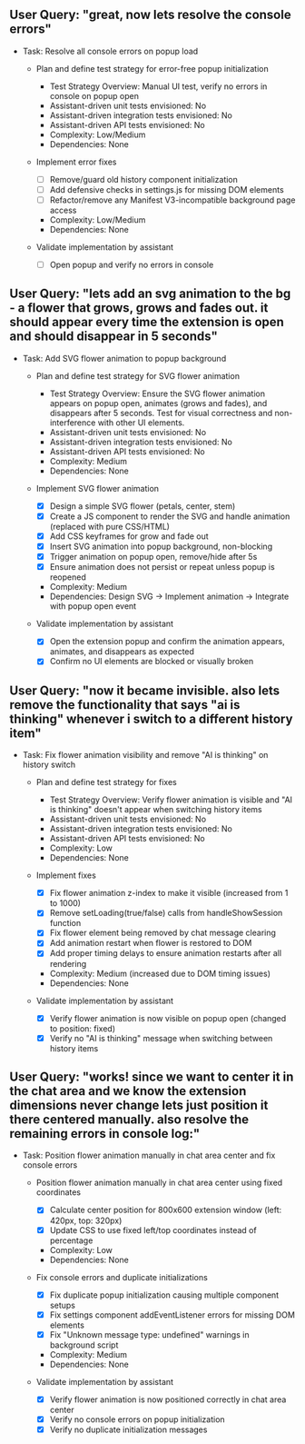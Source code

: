 ## User Query: "great, now lets resolve the console errors"
- Task: Resolve all console errors on popup load
  - Plan and define test strategy for error-free popup initialization
      - Test Strategy Overview: Manual UI test, verify no errors in console on popup open
      - Assistant-driven unit tests envisioned: No
      - Assistant-driven integration tests envisioned: No
      - Assistant-driven API tests envisioned: No
      - Complexity: Low/Medium
      - Dependencies: None

  - Implement error fixes
      - [ ] Remove/guard old history component initialization
      - [ ] Add defensive checks in settings.js for missing DOM elements
      - [ ] Refactor/remove any Manifest V3-incompatible background page access
      - Complexity: Low/Medium
      - Dependencies: None

  - Validate implementation by assistant
      - [ ] Open popup and verify no errors in console 

## User Query: "lets add an svg animation to the bg - a flower that grows, grows and fades out. it should appear every time the extension is open and should disappear in 5 seconds"
- Task: Add SVG flower animation to popup background
  - Plan and define test strategy for SVG flower animation
      - Test Strategy Overview: Ensure the SVG flower animation appears on popup open, animates (grows and fades), and disappears after 5 seconds. Test for visual correctness and non-interference with other UI elements.
      - Assistant-driven unit tests envisioned: No
      - Assistant-driven integration tests envisioned: No
      - Assistant-driven API tests envisioned: No
      - Complexity: Medium
      - Dependencies: None

  - Implement SVG flower animation
      - [x] Design a simple SVG flower (petals, center, stem)
      - [x] Create a JS component to render the SVG and handle animation (replaced with pure CSS/HTML)
      - [x] Add CSS keyframes for grow and fade out
      - [x] Insert SVG animation into popup background, non-blocking
      - [x] Trigger animation on popup open, remove/hide after 5s
      - [x] Ensure animation does not persist or repeat unless popup is reopened
      - Complexity: Medium
      - Dependencies: Design SVG → Implement animation → Integrate with popup open event

  - Validate implementation by assistant
      - [x] Open the extension popup and confirm the animation appears, animates, and disappears as expected
      - [x] Confirm no UI elements are blocked or visually broken 

## User Query: "now it became invisible. also lets remove the functionality that says "ai is thinking" whenever i switch to a different history item"
- Task: Fix flower animation visibility and remove "AI is thinking" on history switch
  - Plan and define test strategy for fixes
      - Test Strategy Overview: Verify flower animation is visible and "AI is thinking" doesn't appear when switching history items
      - Assistant-driven unit tests envisioned: No
      - Assistant-driven integration tests envisioned: No
      - Assistant-driven API tests envisioned: No
      - Complexity: Low
      - Dependencies: None

  - Implement fixes
      - [x] Fix flower animation z-index to make it visible (increased from 1 to 1000)
      - [x] Remove setLoading(true/false) calls from handleShowSession function
      - [x] Fix flower element being removed by chat message clearing
      - [x] Add animation restart when flower is restored to DOM
      - [x] Add proper timing delays to ensure animation restarts after all rendering
      - Complexity: Medium (increased due to DOM timing issues)
      - Dependencies: None

  - Validate implementation by assistant
      - [x] Verify flower animation is now visible on popup open (changed to position: fixed)
      - [x] Verify no "AI is thinking" message when switching between history items 

## User Query: "works! since we want to center it in the chat area and we know the extension dimensions never change lets just position it there centered manually. also resolve the remaining errors in console log:"
- Task: Position flower animation manually in chat area center and fix console errors
  - Position flower animation manually in chat area center using fixed coordinates
      - [x] Calculate center position for 800x600 extension window (left: 420px, top: 320px)
      - [x] Update CSS to use fixed left/top coordinates instead of percentage
      - Complexity: Low
      - Dependencies: None

  - Fix console errors and duplicate initializations
      - [x] Fix duplicate popup initialization causing multiple component setups
      - [x] Fix settings component addEventListener errors for missing DOM elements
      - [x] Fix "Unknown message type: undefined" warnings in background script
      - Complexity: Medium
      - Dependencies: None

  - Validate implementation by assistant
      - [x] Verify flower animation is now positioned correctly in chat area center
      - [x] Verify no console errors on popup initialization
      - [x] Verify no duplicate initialization messages 